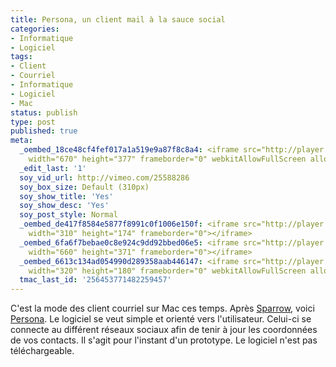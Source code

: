 ```yaml
---
title: Persona, un client mail à la sauce social
categories:
- Informatique
- Logiciel
tags:
- Client
- Courriel
- Informatique
- Logiciel
- Mac
status: publish
type: post
published: true
meta:
  _oembed_18ce48cf4fef017a1a519e9a87f8c8a4: <iframe src="http://player.vimeo.com/video/25588286"
    width="670" height="377" frameborder="0" webkitAllowFullScreen allowFullScreen></iframe>
  _edit_last: '1'
  soy_vid_url: http://vimeo.com/25588286
  soy_box_size: Default (310px)
  soy_show_title: 'Yes'
  soy_show_desc: 'Yes'
  soy_post_style: Normal
  _oembed_de417f8584e5877f8991c0f1006e150f: <iframe src="http://player.vimeo.com/video/25588286"
    width="310" height="174" frameborder="0"></iframe>
  _oembed_6fa6f7bebae0c8e924c9dd92bbed06e5: <iframe src="http://player.vimeo.com/video/25588286"
    width="660" height="371" frameborder="0"></iframe>
  _oembed_6613c134ad054990d289358aab446147: <iframe src="http://player.vimeo.com/video/25588286"
    width="320" height="180" frameborder="0" webkitAllowFullScreen allowFullScreen></iframe>
  tmac_last_id: '256453771482259457'
---
```

C'est la mode des client courriel sur Mac ces temps. Après <a title="Site web de Sparrow" href="http://sparrowmailapp.com/">Sparrow</a>, voici <a title="Site web de Persona" href="http://www.personamail.info/">Persona</a>. Le logiciel se veut simple et orienté vers l'utilisateur. Celui-ci se connecte au différent réseaux sociaux afin de tenir à jour les coordonnées de vos contacts.
Il s'agit pour l'instant d'un prototype. Le logiciel n'est pas téléchargeable.

